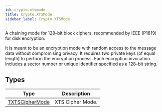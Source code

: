 ```yaml
---
id: crypto.xtsmode
title: Crypto.XTSMode
sidebar_label: Crypto.XTSMode
---
```



A chaining mode for 128–bit block ciphers, recommended by IEEE (P1619) for disk encryption.

It is meant to be an encryption mode with random access to the message data without compromising privacy.
It requires two private keys (of equal length) to perform the encryption process.
Each encryption invocation includes a sector number or unique identifier specified as a 128–bit string.


## Types
| Type | Description |
|---|---|
| [TXTSCipherMode](../../crypto/crypto.xtsmode/txtsciphermode) | XTS Cipher Mode. |

